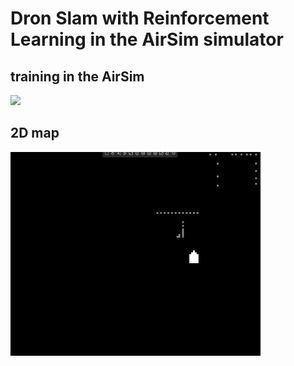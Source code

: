 # Dron Slam with Reinforcement Learning in the AirSim simulator

## training in the AirSim
<img src="./gif/training.gif" style="width:400px; object-fit:cover">

## 2D map
<img src="./gif/lander_2d_map.gif" style="width:400px; object-fit:cover">
